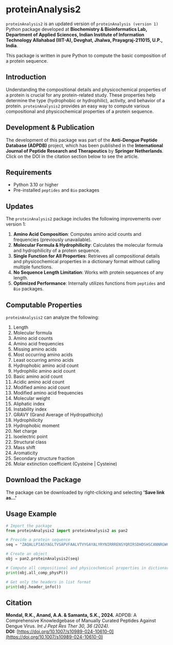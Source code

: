 # proteinAnalysis2

`proteinAnalysis2` is an updated version of `proteinAnalysis (version 1)` Python package developed at **Biochemistry & Bioinformatics Lab, Department of Applied Sciences, Indian Institute of Information Technology Allahabad (IIIT-A), Devghat, Jhalwa, Prayagraj-211015, U.P., India**.

This package is written in pure Python to compute the basic composition of a protein sequence.

## Introduction

Understanding the compositional details and physicochemical properties of a protein is crucial for any protein-related study. These properties help determine the type (hydrophobic or hydrophilic), activity, and behavior of a protein. `proteinAnalysis2` provides an easy way to compute various compositional and physicochemical properties of a protein sequence.

## **Development & Publication**  
The development of this package was part of the **Anti-Dengue Peptide Database (ADPDB)** project, which has been published in the **International Journal of Peptide Research and Therapeutics** by **Springer Netherlands**. Click on the DOI in the citation section below to see the article.

## Requirements  

- Python 3.10 or higher  
- Pre-installed `peptides` and `Bio` packages  

## Updates  

The `proteinAnalysis2` package includes the following improvements over version 1:  

1. **Amino Acid Composition**: Computes amino acid counts and frequencies (previously unavailable).  
2. **Molecular Formula & Hydrophilicity**: Calculates the molecular formula and hydrophilicity of a protein sequence.  
3. **Single Function for All Properties**: Retrieves all compositional details and physicochemical properties in a dictionary format without calling multiple functions.  
4. **No Sequence Length Limitation**: Works with protein sequences of any length.  
5. **Optimized Performance**: Internally utilizes functions from `peptides` and `Bio` packages.  

## Computable Properties  

`proteinAnalysis2` can analyze the following:  

1. Length  
2. Molecular formula  
3. Amino acid counts  
4. Amino acid frequencies  
5. Missing amino acids  
6. Most occurring amino acids  
7. Least occurring amino acids  
8. Hydrophobic amino acid count  
9. Hydrophilic amino acid count  
10. Basic amino acid count  
11. Acidic amino acid count  
12. Modified amino acid count  
13. Modified amino acid frequencies  
14. Molecular weight  
15. Aliphatic index  
16. Instability index  
17. GRAVY (Grand Average of Hydropathicity)  
18. Hydrophilicity  
19. Hydrophobic moment  
20. Net charge  
21. Isoelectric point  
22. Structural class  
23. Mass shift  
24. Aromaticity  
25. Secondary structure fraction  
26. Molar extinction coefficient (Cysteine | Cysteine)  

## Download the Package  

The package can be downloaded by right-clicking and selecting **'Save link as...'**  

## Usage Example  

```python
# Import the package
from proteinAnalysis2 import proteinAnalysis2 as pan2

# Provide a protein sequence
seq = "ZAQALLPIASYAGLTVSAPVFAALVTVYGAYALYRYNIRRRENSYQRIRSDHDSHSCANNRGWCRPTCFSHEYTDWFNNDVCGSYRCCRPGRR"

# Create an object
obj = pan2.proteinAnalysis2(seq)

# Compute all compositional and physicochemical properties in dictionary format
print(obj.all_comp_physP())

# Get only the headers in list format
print(obj.header_info())
```

## **Citation**  
**Mondal, R.K., Anand, A.A. & Samanta, S.K., 2024.** ADPDB: A Comprehensive Knowledgebase of Manually Curated Peptides Against Dengue Virus. *Int J Pept Res Ther 30, 36 (2024).*  
**DOI:** [https://doi.org/10.1007/s10989-024-10610-0](https://doi.org/10.1007/s10989-024-10610-0)
